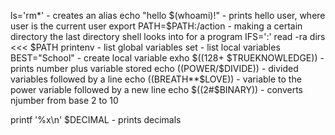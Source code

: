 ls='rm*' - creates an alias
echo "hello $(whoami)!" - prints hello user, where user is the current user
export PATH=$PATH:/action - making a certain directory the last directory shell looks into for a program
IFS=':' read -ra dirs <<< $PATH
printenv - list global variables
set - list local variables
BEST="School" - create local variable
exho $((128+ $TRUEKNOWLEDGE)) - prints number plus variable stored
echo $(($POWER/$DIVIDE)) - divided variables followed by a line
echo $(($BREATH**$LOVE)) - variable to the power variable followed by a new line
echo $((2#$BINARY)) - converts njumber from base 2 to 10




printf '%x\n' $DECIMAL - prints decimals
